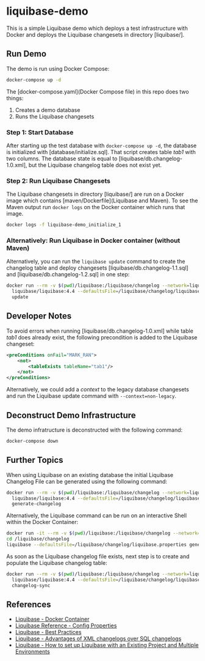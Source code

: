 # liquibase-demo

This is a simple Liquibase demo which deploys a test infrastructure with Docker and deploys the Liquibase changesets in directory [liquibase/].

## Run Demo

The demo is run using Docker Compose:

```sh
docker-compose up -d
```

The [docker-compose.yaml](Docker Compose file) in this repo does two things:

1. Creates a demo database
1. Runs the Liquibase changesets

### Step 1: Start Database

After starting up the test database with `docker-compose up -d`, the database is initialized
with [database/initialize.sql]. That script creates table *tab1* with two columns. The database
state is equal to [liquibase/db.changelog-1.0.xml], but the Liquibase changelog table does not
exist yet.

### Step 2: Run Liquibase Changesets

The Liquibase changesets in directory [liquibase/] are run on a Docker image which contains [maven/Dockerfile](Liquibase and Maven).
To see the Maven output run `docker logs` on the Docker container which runs that image.

```sh
docker logs -f liquibase-demo_initialize_1
```

### Alternatively: Run Liquibase in Docker container (without Maven)

Alternatively, you can run the `liquibase update` command to create the changelog table and deploy changesets
[liquibase/db.changelog-1.1.sql] and [liquibase/db.changelog-1.2.sql] in one step:

```sh
docker run --rm -v $(pwd)/liquibase:/liquibase/changelog --network=liquibase-demo --workdir="/liquibase/changelog" \
  liquibase/liquibase:4.4 --defaultsFile=/liquibase/changelog/liquibase.properties \
  update
```

## Developer Notes

To avoid errors when running [liquibase/db.changelog-1.0.xml] while table *tab1* does already
exist, the following precondition is added to the Liquibase changeset:

```xml
<preConditions onFail="MARK_RAN">
    <not>
        <tableExists tableName="tab1"/>
    </not>
</preConditions>
```

Alternatively, we could add a *context* to the legacy database changesets and run the Liquibase update command with `--context=non-legacy`.

## Deconstruct Demo Infrastructure

The demo infratructure is deconstructed with the following command:

```sh
docker-compose down
```

## Further Topics

When using Liquibase on an existing database the initial Liquibase Changelog File can be
generated using the following command:

```sh
docker run --rm -v $(pwd)/liquibase:/liquibase/changelog --network=liquibase-demo \
  liquibase/liquibase:4.4 --defaultsFile=/liquibase/changelog/liquibase.properties \
  generate-changelog
```

Alternatively, the Liquibase command can be run on an interactive Shell within the Docker Container:

```sh
docker run -it --rm -v $(pwd)/liquibase:/liquibase/changelog --network=liquibase-demo liquibase/liquibase:4.4 sh
cd /liquibase/changelog
liquibase --defaultsFile=/liquibase/changelog/liquibase.properties generate-changelog
```

As soon as the Liquibase changelog file exists, next step is to create and populate the Liquibase changelog table:

```sh
docker run --rm -v $(pwd)/liquibase:/liquibase/changelog --network=liquibase-demo --workdir="/liquibase/changelog" \
  liquibase/liquibase:4.4 --defaultsFile=/liquibase/changelog/liquibase.properties \
  changelog-sync
```

## References

- [Liquibase - Docker Container](https://hub.docker.com/r/liquibase/liquibase)
- [Liquibase Reference - Config Properties](https://docs.liquibase.com/workflows/liquibase-community/creating-config-properties.html)
- [Liquibase - Best Practices](https://www.liquibase.org/get-started/best-practices)
- [Liquibase - Advantages of XML changelogs over SQL changelogs](https://www.liquibase.org/blog/using-xml-changelogs-liquibase)
- [Liquibase - How to set up Liquibase with an Existing Project and Multiple Environments](https://docs.liquibase.com/workflows/liquibase-community/existing-project.html)

